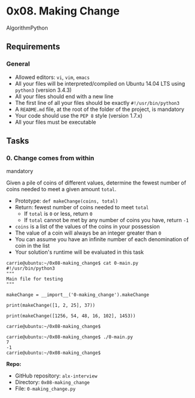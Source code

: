 0x08. Making Change
===================

AlgorithmPython

Requirements
------------

### General

-   Allowed editors: `vi`, `vim`, `emacs`
-   All your files will be interpreted/compiled on Ubuntu 14.04 LTS using `python3` (version 3.4.3)
-   All your files should end with a new line
-   The first line of all your files should be exactly `#!/usr/bin/python3`
-   A `README.md` file, at the root of the folder of the project, is mandatory
-   Your code should use the `PEP 8` style (version 1.7.x)
-   All your files must be executable

Tasks
-----

### 0\. Change comes from within

mandatory

Given a pile of coins of different values, determine the fewest number of coins needed to meet a given amount `total`.

-   Prototype: `def makeChange(coins, total)`
-   Return: fewest number of coins needed to meet `total`
    -   If `total` is `0` or less, return `0`
    -   If `total` cannot be met by any number of coins you have, return `-1`
-   `coins` is a list of the values of the coins in your possession
-   The value of a coin will always be an integer greater than `0`
-   You can assume you have an infinite number of each denomination of coin in the list
-   Your solution's runtime will be evaluated in this task

```
carrie@ubuntu:~/0x08-making_change$ cat 0-main.py
#!/usr/bin/python3
"""
Main file for testing
"""

makeChange = __import__('0-making_change').makeChange

print(makeChange([1, 2, 25], 37))

print(makeChange([1256, 54, 48, 16, 102], 1453))

carrie@ubuntu:~/0x08-making_change$

```

```
carrie@ubuntu:~/0x08-making_change$ ./0-main.py
7
-1
carrie@ubuntu:~/0x08-making_change$

```

**Repo:**

-   GitHub repository: `alx-interview`
-   Directory: `0x08-making_change`
-   File: `0-making_change.py`